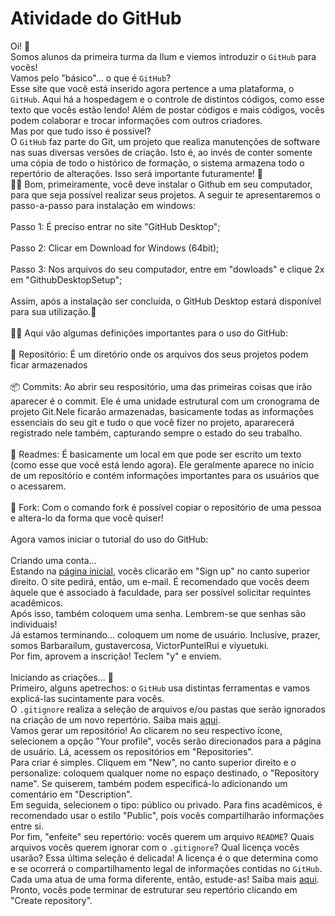# Atividade do GitHub

Oi! 👋 
<br> Somos alunos da primeira turma da Ilum e viemos introduzir o `GitHub` para vocês!
<br> Vamos pelo "básico"... o que é `GitHub`?
<br> Esse site que você está inserido agora pertence a uma plataforma, o `GitHub`. Aqui há a hospedagem e o controle de distintos códigos, como esse texto que vocês estão lendo! Além de postar códigos e mais códigos, vocês podem colaborar e trocar informações com outros criadores.
<br> Mas por que tudo isso é possível?
<br> O `GitHub` faz parte do Git, um projeto que realiza manutenções de software nas suas diversas versões de criação. Isto é, ao invés de conter somente uma cópia de todo o histórico de formação, o sistema armazena todo o repertório de alterações. Isso será importante futuramente! 👀 
<br> 👩‍💻 Bom, primeiramente, você deve instalar o Github em seu computador, para que seja possível realizar seus projetos. A seguir te apresentaremos o passo-a-passo para instalação em windows:
<br>
<br> Passo 1: É preciso entrar no site "GitHub Desktop";
<br>
<br>Passo 2: Clicar em Download for Windows (64bit);
<br>
<br>Passo 3: Nos arquivos do seu computador, entre em "dowloads" e clique 2x em "GithubDesktopSetup";
<br>
<br>Assim, após a instalação ser concluída, o GitHub Desktop estará disponível para sua utilização.🥳
<br>
<br>👩‍🏫 Aqui vão algumas definições importantes para o uso do GitHub:
<br>
<br>📁 Repositório: É um diretório onde os arquivos dos seus projetos podem ficar armazenados
<br>
<br>📦 Commits: Ao abrir seu respositório, uma das primeiras coisas que irão aparecer é o commit. Ele é uma unidade estrutural com um cronograma de projeto Git.Nele ficarão armazenadas, basicamente todas as informações essenciais do seu git e tudo o que você fizer no projeto, apararecerá registrado nele também, capturando sempre o estado do seu trabalho.
<br>
<br>📃 Readmes: É basicamente um local em que pode ser escrito um texto (como esse que você está lendo agora). Ele geralmente aparece no início de um repositório e contém informações importantes para os usuários que o acessarem.
<br>
<br>👥 Fork: Com o comando fork é possível copiar o repositório de uma pessoa e altera-lo da forma que você quiser!
<br>
<br> Agora vamos iniciar o tutorial do uso do GitHub:
<br>
<br> Criando uma conta...
<br> Estando na [página inicial](https://github.com/), vocês clicarão em "Sign up" no canto superior direito. O site pedirá, então, um e-mail. É recomendado que vocês deem àquele que é associado à faculdade, para ser possível solicitar requintes acadêmicos.
<br> Após isso, também coloquem uma senha. Lembrem-se que senhas são individuais!
<br> Já estamos terminando... coloquem um nome de usuário. Inclusive, prazer, somos Barbarailum, gustavercosa, VictorPuntelRui e viyuetuki.
<br> Por fim, aprovem a inscrição! Teclem "y" e enviem.
<br>
<br> Iniciando as criações... 📎
<br> Primeiro, alguns apetrechos: o `GitHub` usa distintas ferramentas e vamos explicá-las sucintamente para vocês. 
<br> O `.gitignore` realiza a seleção de arquivos e/ou pastas que serão ignorados na criação de um novo repertório. Saiba mais [aqui](https://docs.github.com/pt/get-started/getting-started-with-git/ignoring-files).
<br> Vamos gerar um repositório! Ao clicarem no seu respectivo ícone, selecionem a opção "Your profile", vocês serão direcionados para a página de usuário. Lá, acessem os repositórios em "Repositories".
<br> Para criar é simples. Cliquem em "New", no canto superior direito e o personalize: coloquem qualquer nome no espaço destinado, o "Repository name". Se quiserem, também podem especificá-lo adicionando um comentário em "Description".
<br> Em seguida, selecionem o tipo: público ou privado. Para fins acadêmicos, é recomendado usar o estilo "Public", pois vocês compartilharão informações entre si.
<br> Por fim, "enfeite" seu repertório: vocês querem um arquivo `README`? Quais arquivos vocês querem ignorar com o `.gitignore`? Qual licença vocês usarão? Essa última seleção é delicada! A licença é o que determina como e se ocorrerá o compartilhamento legal de informações contidas no `GitHub`. Cada uma atua de uma forma diferente, então, estude-as! Saiba mais [aqui](https://docs.github.com/pt/repositories/managing-your-repositorys-settings-and-features/customizing-your-repository/licensing-a-repository).
<br> Pronto, vocês pode terminar de estruturar seu repertório clicando em "Create repository".
